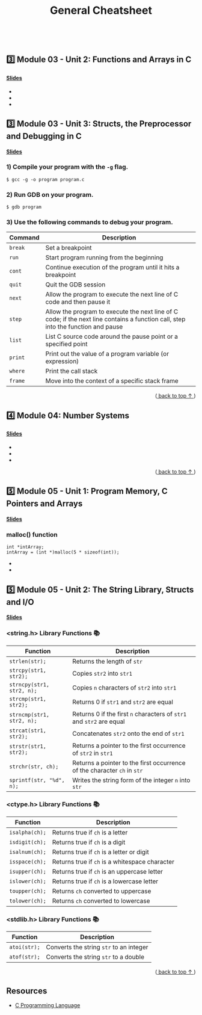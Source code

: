 <div align="center">
  <!-- <img src="" alt="Fred Schuck" /> -->
  <h1>General Cheatsheet</h1>
  <br><br><br>
</div>      

## 3️⃣ Module 03 - Unit 2: Functions and Arrays in C
#### [Slides](Module3/Unit2/slides/) 
 <!-- [Notes]() | [Resources]() -->
- 
- 
- 
## 3️⃣ Module 03 - Unit 3: Structs, the Preprocessor and Debugging in C
#### [Slides](Module3/Unit3/slides/)
### 1) Compile your program with the `-g` flag.
```
$ gcc -g -o program program.c
```
### 2) Run GDB on your program.
```
$ gdb program
```
### 3) Use the following commands to debug your program.

| Command   | Description                                                     |
|-----------|-----------------------------------------------------------------|
| `break`   | Set a breakpoint                                                |
| `run`     | Start program running from the beginning                       |
| `cont`    | Continue execution of the program until it hits a breakpoint    |
| `quit`    | Quit the GDB session                                           |
| `next`    | Allow the program to execute the next line of C code and then pause it |
| `step`    | Allow the program to execute the next line of C code; if the next line contains a function call, step into the function and pause |
| `list`    | List C source code around the pause point or a specified point |
| `print`   | Print out the value of a program variable (or expression)      |
| `where`   | Print the call stack                                           |
| `frame`   | Move into the context of a specific stack frame                |

<p align="right">(<a href="#readme-top"> back to top ↑ </a>)</p>


## 4️⃣ Module 04: Number Systems
#### [Slides](Module4/slides/) 
- 
- 
- 

<p align="right">(<a href="#readme-top"> back to top ↑ </a>)</p>

## 5️⃣ Module 05 - Unit 1: Program Memory, C Pointers and Arrays
#### [Slides](Module5/Unit1/slides/)

### malloc() function
```
int *intArray;
intArray = (int *)malloc(5 * sizeof(int));
```
- 
- 
## 5️⃣ Module 05 - Unit 2: The String Library, Structs and I/O
#### [Slides](Module5/Unit2/slides/)

### <string.h> Library Functions 📚
| Function               | Description                                                         |
|------------------------|---------------------------------------------------------------------|
| `strlen(str);`         | Returns the length of `str`                                        |
| `strcpy(str1, str2);`  | Copies `str2` into `str1`                                           |
| `strncpy(str1, str2, n);` | Copies `n` characters of `str2` into `str1`                     |
| `strcmp(str1, str2);` | Returns 0 if `str1` and `str2` are equal                           |
| `strncmp(str1, str2, n);` | Returns 0 if the first `n` characters of `str1` and `str2` are equal |
| `strcat(str1, str2);` | Concatenates `str2` onto the end of `str1`                        |
| `strstr(str1, str2);` | Returns a pointer to the first occurrence of `str2` in `str1`     |
| `strchr(str, ch);`    | Returns a pointer to the first occurrence of the character `ch` in `str` |
| `sprintf(str, "%d", n);` | Writes the string form of the integer `n` into `str`           |


### <ctype.h> Library Functions 📚
| Function        | Description                                      |
|-----------------|--------------------------------------------------|
| `isalpha(ch);` | Returns true if `ch` is a letter                 |
| `isdigit(ch);` | Returns true if `ch` is a digit                  |
| `isalnum(ch);` | Returns true if `ch` is a letter or digit        |
| `isspace(ch);` | Returns true if `ch` is a whitespace character   |
| `isupper(ch);` | Returns true if `ch` is an uppercase letter     |
| `islower(ch);` | Returns true if `ch` is a lowercase letter     |
| `toupper(ch);` | Returns `ch` converted to uppercase             |
| `tolower(ch);` | Returns `ch` converted to lowercase             |


### <stdlib.h> Library Functions 📚
| Function         | Description                             |
|------------------|-----------------------------------------|
| `atoi(str);`     | Converts the string `str` to an integer |
| `atof(str);`     | Converts the string `str` to a double  |

<p align="right">(<a href="#readme-top"> back to top ↑ </a>)</p>

## Resources
- [C Programming Language](https://en.wikipedia.org/wiki/C_(programming_language))


